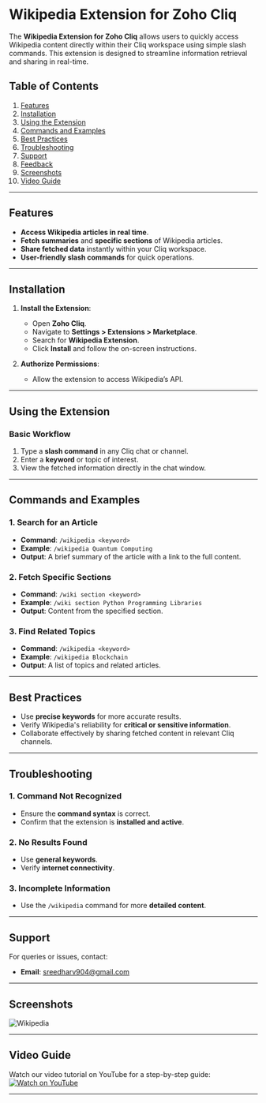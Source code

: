 # Wikipedia Extension for Zoho Cliq

The **Wikipedia Extension for Zoho Cliq** allows users to quickly access Wikipedia content directly within their Cliq workspace using simple slash commands. This extension is designed to streamline information retrieval and sharing in real-time.

## Table of Contents
1. [Features](#features)
2. [Installation](#installation)
3. [Using the Extension](#using-the-extension)
4. [Commands and Examples](#commands-and-examples)
5. [Best Practices](#best-practices)
6. [Troubleshooting](#troubleshooting)
7. [Support](#support)
8. [Feedback](#feedback)
9. [Screenshots](#screenshots)
10. [Video Guide](#video-guide)

---

## Features
- **Access Wikipedia articles in real time**.
- **Fetch summaries** and **specific sections** of Wikipedia articles.
- **Share fetched data** instantly within your Cliq workspace.
- **User-friendly slash commands** for quick operations.

---

## Installation
1. **Install the Extension**:
   - Open **Zoho Cliq**.
   - Navigate to **Settings > Extensions > Marketplace**.
   - Search for **Wikipedia Extension**.
   - Click **Install** and follow the on-screen instructions.

2. **Authorize Permissions**:
   - Allow the extension to access Wikipedia’s API.

---

## Using the Extension

### Basic Workflow
1. Type a **slash command** in any Cliq chat or channel.
2. Enter a **keyword** or topic of interest.
3. View the fetched information directly in the chat window.

---

## Commands and Examples

### 1. Search for an Article
- **Command**: `/wikipedia <keyword>`
- **Example**: `/wikipedia Quantum Computing`
- **Output**: A brief summary of the article with a link to the full content.

### 2. Fetch Specific Sections
- **Command**: `/wiki section <keyword>`
- **Example**: `/wiki section Python Programming Libraries`
- **Output**: Content from the specified section.

### 3. Find Related Topics
- **Command**: `/wikipedia <keyword>`
- **Example**: `/wikipedia Blockchain`
- **Output**: A list of topics and related articles.

---

## Best Practices
- Use **precise keywords** for more accurate results.
- Verify Wikipedia's reliability for **critical or sensitive information**.
- Collaborate effectively by sharing fetched content in relevant Cliq channels.

---

## Troubleshooting

### 1. Command Not Recognized
- Ensure the **command syntax** is correct.
- Confirm that the extension is **installed and active**.

### 2. No Results Found
- Use **general keywords**.
- Verify **internet connectivity**.

### 3. Incomplete Information
- Use the `/wikipedia` command for more **detailed content**.

---

## Support
For queries or issues, contact:
- **Email**: [sreedharv904@gmail.com](mailto:sreedharv904@gmail.com)

---


## Screenshots
![Wikipedia](screenshots)




---

## Video Guide
Watch our video tutorial on YouTube for a step-by-step guide:  
[![Watch on YouTube](https://img.youtube.com/vi/YOUR_VIDEO_ID/maxresdefault.jpg)](https://www.youtube.com/watch?v=aYPzqH38cjY&t=55s)

---

